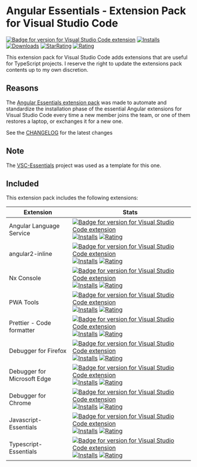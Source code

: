 # Angular Essentials - Extension Pack for Visual Studio Code

[![Badge for version for Visual Studio Code extension](https://vsmarketplacebadge.apphb.com/version-short/Gydunhn.angular-essentials.svg?color=blue&style=?style=for-the-badge&logo=visual-studio-code)](https://marketplace.visualstudio.com/items?itemName=Gydunhn.angular-essentials) [![Installs](https://vsmarketplacebadge.apphb.com/installs-short/Gydunhn.angular-essentials.svg?color=blue&style=flat-square)](https://marketplace.visualstudio.com/items?itemName=Gydunhn.angular-essentials) [![Downloads](https://vsmarketplacebadge.apphb.com/downloads-short/Gydunhn.angular-essentials.svg?color=blue&style=flat-square)](https://marketplace.visualstudio.com/items?itemName=Gydunhn.angular-essentials) [![StarRating](https://vsmarketplacebadge.apphb.com/rating-star/Gydunhn.angular-essentials.svg?color=blue&style=flat-square)](https://marketplace.visualstudio.com/items?itemName=Gydunhn.angular-essentials) [![Rating](https://vsmarketplacebadge.apphb.com/rating-short/Gydunhn.angular-essentials.svg?color=blue&style=flat-square)](https://marketplace.visualstudio.com/items?itemName=Gydunhn.angular-essentials) 

This extension pack for Visual Studio Code adds extensions that are useful for TypeScript projects. I reserve the right to update the extensions pack contents up to my own discretion.

## Reasons

The [Angular Essentials extension pack] was made to automate and standardize the installation phase of the essential Angular extensions for Visual Studio Code every time a new member joins the team, or one of them restores a laptop, or exchanges it for a new one.

See the [CHANGELOG](CHANGELOG.md) for the latest changes

## Note
The [VSC-Essentials] project was used as a template for this one.

## Included

This extension pack includes the following extensions:

| Extension                   | Stats                                                                                                                                                                                                                                                                                                                                                                                                                                                                                                                                                                                                                                                                                                                                                                                |
|-----------------------------|--------------------------------------------------------------------------------------------------------------------------------------------------------------------------------------------------------------------------------------------------------------------------------------------------------------------------------------------------------------------------------------------------------------------------------------------------------------------------------------------------------------------------------------------------------------------------------------------------------------------------------------------------------------------------------------------------------------------------------------------------------------------------------------|
| Angular Language Service    | [![Badge for version for Visual Studio Code extension](https://vsmarketplacebadge.apphb.com/version-short/Angular.ng-template.svg?color=blue&style=?style=for-the-badge&logo=visual-studio-code)](https://marketplace.visualstudio.com/items?itemName=Angular.ng-template) [![Installs](https://vsmarketplacebadge.apphb.com/installs-short/Angular.ng-template.svg?color=blue&style=flat-square)](https://marketplace.visualstudio.com/items?itemName=Angular.ng-template) [![Rating](https://vsmarketplacebadge.apphb.com/rating-short/Angular.ng-template.svg?color=blue&style=flat-square)](https://marketplace.visualstudio.com/items?itemName=Angular.ng-template)                                                                                                             |
| angular2-inline             | [![Badge for version for Visual Studio Code extension](https://vsmarketplacebadge.apphb.com/version-short/natewallace.angular2-inline.svg?color=blue&style=?style=for-the-badge&logo=visual-studio-code)](https://marketplace.visualstudio.com/items?itemName=natewallace.angular2-inline) [![Installs](https://vsmarketplacebadge.apphb.com/installs-short/natewallace.angular2-inline.svg?color=blue&style=flat-square)](https://marketplace.visualstudio.com/items?itemName=natewallace.angular2-inline) [![Rating](https://vsmarketplacebadge.apphb.com/rating-short/natewallace.angular2-inline.svg?color=blue&style=flat-square)](https://marketplace.visualstudio.com/items?itemName=natewallace.angular2-inline)                                                             |
| Nx Console                  | [![Badge for version for Visual Studio Code extension](https://vsmarketplacebadge.apphb.com/version-short/nrwl.angular-console.svg?color=blue&style=?style=for-the-badge&logo=visual-studio-code)](https://marketplace.visualstudio.com/items?itemName=nrwl.angular-console) [![Installs](https://vsmarketplacebadge.apphb.com/installs-short/nrwl.angular-console.svg?color=blue&style=flat-square)](https://marketplace.visualstudio.com/items?itemName=nrwl.angular-console) [![Rating](https://vsmarketplacebadge.apphb.com/rating-short/nrwl.angular-console.svg?color=blue&style=flat-square)](https://marketplace.visualstudio.com/items?itemName=nrwl.angular-console)                                                                                                       |
| PWA Tools                   | [![Badge for version for Visual Studio Code extension](https://vsmarketplacebadge.apphb.com/version-short/johnpapa.pwa-tools.svg?color=blue&style=?style=for-the-badge&logo=visual-studio-code)](https://marketplace.visualstudio.com/items?itemName=johnpapa.pwa-tools) [![Installs](https://vsmarketplacebadge.apphb.com/installs-short/johnpapa.pwa-tools.svg?color=blue&style=flat-square)](https://marketplace.visualstudio.com/items?itemName=johnpapa.pwa-tools) [![Rating](https://vsmarketplacebadge.apphb.com/rating-short/johnpapa.pwa-tools.svg?color=blue&style=flat-square)](https://marketplace.visualstudio.com/items?itemName=johnpapa.pwa-tools)                                                                                                                   |
| Prettier - Code formatter   | [![Badge for version for Visual Studio Code extension](https://vsmarketplacebadge.apphb.com/version-short/esbenp.prettier-vscode.svg?color=blue&style=?style=for-the-badge&logo=visual-studio-code)](https://marketplace.visualstudio.com/items?itemName=esbenp.prettier-vscode) [![Installs](https://vsmarketplacebadge.apphb.com/installs-short/esbenp.prettier-vscode.svg?color=blue&style=flat-square)](https://marketplace.visualstudio.com/items?itemName=esbenp.prettier-vscode) [![Rating](https://vsmarketplacebadge.apphb.com/rating-short/esbenp.prettier-vscode.svg?color=blue&style=flat-square)](https://marketplace.visualstudio.com/items?itemName=esbenp.prettier-vscode)                                                                                           |
| Debugger for Firefox        | [![Badge for version for Visual Studio Code extension](https://vsmarketplacebadge.apphb.com/version-short/firefox-devtools.vscode-firefox-debug.svg?color=blue&style=?style=for-the-badge&logo=visual-studio-code)](https://marketplace.visualstudio.com/items?itemName=firefox-devtools.vscode-firefox-debug) [![Installs](https://vsmarketplacebadge.apphb.com/installs-short/firefox-devtools.vscode-firefox-debug.svg?color=blue&style=flat-square)](https://marketplace.visualstudio.com/items?itemName=firefox-devtools.vscode-firefox-debug) [![Rating](https://vsmarketplacebadge.apphb.com/rating-short/firefox-devtools.vscode-firefox-debug.svg?color=blue&style=flat-square)](https://marketplace.visualstudio.com/items?itemName=firefox-devtools.vscode-firefox-debug) |
| Debugger for Microsoft Edge | [![Badge for version for Visual Studio Code extension](https://vsmarketplacebadge.apphb.com/version-short/msjsdiag.debugger-for-edge.svg?color=blue&style=?style=for-the-badge&logo=visual-studio-code)](https://marketplace.visualstudio.com/items?itemName=msjsdiag.debugger-for-edge) [![Installs](https://vsmarketplacebadge.apphb.com/installs-short/msjsdiag.debugger-for-edge.svg?color=blue&style=flat-square)](https://marketplace.visualstudio.com/items?itemName=msjsdiag.debugger-for-edge) [![Rating](https://vsmarketplacebadge.apphb.com/rating-short/msjsdiag.debugger-for-edge.svg?color=blue&style=flat-square)](https://marketplace.visualstudio.com/items?itemName=msjsdiag.debugger-for-edge)                                                                   |
| Debugger for Chrome         | [![Badge for version for Visual Studio Code extension](https://vsmarketplacebadge.apphb.com/version-short/msjsdiag.debugger-for-chrome.svg?color=blue&style=?style=for-the-badge&logo=visual-studio-code)](https://marketplace.visualstudio.com/items?itemName=msjsdiag.debugger-for-chrome) [![Installs](https://vsmarketplacebadge.apphb.com/installs-short/msjsdiag.debugger-for-chrome.svg?color=blue&style=flat-square)](https://marketplace.visualstudio.com/items?itemName=msjsdiag.debugger-for-chrome) [![Rating](https://vsmarketplacebadge.apphb.com/rating-short/msjsdiag.debugger-for-chrome.svg?color=blue&style=flat-square)](https://marketplace.visualstudio.com/items?itemName=msjsdiag.debugger-for-chrome)                                                       |
| Javascript-Essentials       | [![Badge for version for Visual Studio Code extension](https://vsmarketplacebadge.apphb.com/version-short/Gydunhn.javascript-essentials.svg?color=blue&style=?style=for-the-badge&logo=visual-studio-code)](https://marketplace.visualstudio.com/items?itemName=Gydunhn.javascript-essentials) [![Installs](https://vsmarketplacebadge.apphb.com/installs-short/Gydunhn.javascript-essentials.svg?color=blue&style=flat-square)](https://marketplace.visualstudio.com/items?itemName=Gydunhn.javascript-essentials) [![Rating](https://vsmarketplacebadge.apphb.com/rating-short/Gydunhn.javascript-essentials.svg?color=blue&style=flat-square)](https://marketplace.visualstudio.com/items?itemName=Gydunhn.javascript-essentials)                                                 |
| Typescript-Essentials       | [![Badge for version for Visual Studio Code extension](https://vsmarketplacebadge.apphb.com/version-short/Gydunhn.typescript-essentials.svg?color=blue&style=?style=for-the-badge&logo=visual-studio-code)](https://marketplace.visualstudio.com/items?itemName=Gydunhn.typescript-essentials) [![Installs](https://vsmarketplacebadge.apphb.com/installs-short/Gydunhn.typescript-essentials.svg?color=blue&style=flat-square)](https://marketplace.visualstudio.com/items?itemName=Gydunhn.typescript-essentials) [![Rating](https://vsmarketplacebadge.apphb.com/rating-short/Gydunhn.typescript-essentials.svg?color=blue&style=flat-square)](https://marketplace.visualstudio.com/items?itemName=Gydunhn.typescript-essentials)                                                 |

[VSC-Essentials]: https://github.com/Gydunhn/VSC-Essentials
[Angular Essentials extension pack]: https://marketplace.visualstudio.com/items?itemName=Gydunhn.angular-essentials
